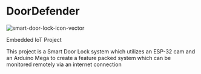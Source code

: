 # DoorDefender
![smart-door-lock-icon-vector](https://github.com/Choto02/DoorDefender/assets/62578702/fe8c6e7f-dea0-426c-a37d-81d56cc3ed58)

Embedded IoT Project


This project is a Smart Door Lock system which utilizes an ESP-32 cam and an Arduino Mega to create a feature packed system which can be monitored remotely via an internet connection
